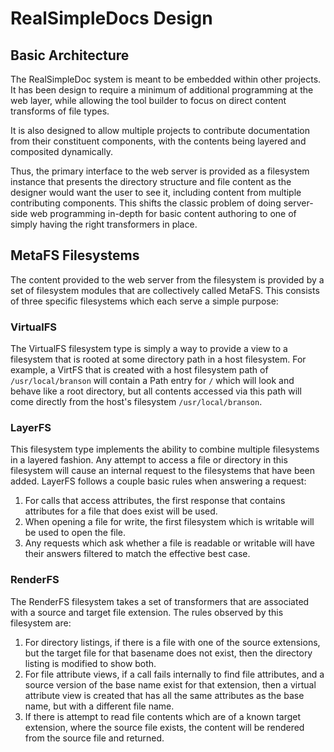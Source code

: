 # RealSimpleDocs Design

## Basic Architecture

The RealSimpleDoc system is meant to be embedded within other projects.
It has been design to require a minimum of additional programming at the
web layer, while allowing the tool builder to focus on direct content
transforms of file types.

It is also designed to allow multiple projects to contribute documentation
from their constituent components, with the contents being layered and composited
dynamically.

Thus, the primary interface to the web server is provided as a filesystem
instance that presents the directory structure and file content as the
designer would want the user to see it, including content from multiple
contributing components. This shifts the classic problem of doing server-side
web programming in-depth for basic content authoring to one of simply
having the right transformers in place.

## MetaFS Filesystems

The content provided to the web server from the filesystem is provided by
a set of filesystem modules that are collectively called MetaFS. This
consists of three specific filesystems which each serve a simple purpose:

### VirtualFS

The VirtualFS filesystem type is simply a way to provide a view to a filesystem
that is rooted at some directory path in a host filesystem. For example,
a VirtFS that is created with a host filesystem path of `/usr/local/branson` will
contain a Path entry for `/` which will look and behave like a root directory, but
all contents accessed via this path will come directly from the host's filesystem
`/usr/local/branson`.

### LayerFS

This filesystem type implements the ability to combine multiple filesystems
in a layered fashion. Any attempt to access a file or directory in this filesystem
will cause an internal request to the filesystems that have been added.
LayerFS follows a couple basic rules when answering a request:

1. For calls that access attributes, the first response that contains attributes
for a file that does exist will be used.
2. When opening a file for write, the first filesystem which is writable will
be used to open the file.
3. Any requests which ask whether a file is readable or writable will have their
answers filtered to match the effective best case.

### RenderFS

The RenderFS filesystem takes a set of transformers that are associated with
a source and target file extension. The rules observed by this filesystem are:

1. For directory listings, if there is a file with one of the source extensions,
but the target file for that basename does not exist, then the directory listing
is modified to show both.
2. For file attribute views, if a call fails internally to find file attributes,
and a source version of the base name exist for that extension, then a virtual
attribute view is created that has all the same attributes as the base name, but
with a different file name.
3. If there is attempt to read file contents which are of a known target extension,
where the source file exists, the content will be rendered from the source file
and returned. 
